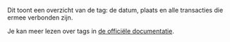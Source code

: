 Dit toont een overzicht van de tag: de datum, plaats en alle transacties die ermee verbonden zijn.

Je kan meer lezen over tags in [de officiële documentatie](https://firefly-iii.readthedocs.io/en/latest/concepts/tags.html).